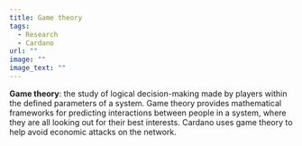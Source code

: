```yaml
---
title: Game theory
tags:
  - Research
  - Cardano
url: ""
image: ""
image_text: ""
---
```


**Game theory**: the study of logical decision-making made by players within the defined parameters of a system. Game theory provides mathematical frameworks for predicting interactions between people in a system, where they are all looking out for their best interests. Cardano uses game theory to help avoid economic attacks on the network.
